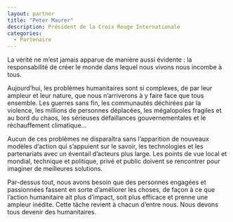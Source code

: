 ```yaml
---
layout: partner
title: "Peter Maurer"
description: Président de la Croix Rouge Internationale
categories:
  - Partenaire
---
```

La vérité ne m’est jamais apparue de manière aussi évidente : la responsabilité de créer le monde dans lequel nous vivons nous incombe à tous.

Aujourd’hui, les problèmes humanitaires sont si complexes, de par leur ampleur et leur nature, que nous n’arriverons à y faire face que tous ensemble. Les guerres sans fin, les communautés déchirées par la violence, les millions de personnes déplacées, les mégalopoles fragiles et au bord du chaos, les sérieuses défaillances gouvernementales et le réchauffement climatique… 

Aucun de ces problèmes ne disparaîtra sans l’apparition de nouveaux modèles d’action qui s’appuient sur le savoir, les technologies et les partenariats avec un éventail d’acteurs plus large. Les points de vue local et mondial, technique et politique, privé et public doivent se rencontrer pour imaginer de meilleures solutions.

Par-dessus tout, nous avons besoin que des personnes engagées et passionnées fassent en sorte d’améliorer les choses, de façon à ce que l’action humanitaire ait plus d’impact, soit plus efficace et prenne une ampleur inédite. Cette tâche revient à chacun d’entre nous. Nous devons tous devenir des humanitaires.
